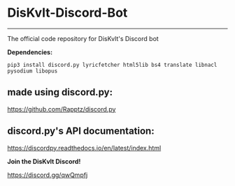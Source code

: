 # DisKvlt-Discord-Bot
----------------------------------
The official code repository for DisKvlt's Discord bot

**Dependencies:**

`pip3 install discord.py lyricfetcher html5lib bs4 translate libnacl pysodium libopus`

## made using discord.py:

https://github.com/Rapptz/discord.py

## discord.py's API documentation:

https://discordpy.readthedocs.io/en/latest/index.html

**Join the DisKvlt Discord!**

https://discord.gg/qwQmpfj

